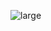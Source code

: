 ![large](https://user-images.githubusercontent.com/95379201/205645835-20f0aecf-b749-4523-9456-b4fda1754a0a.svg)
